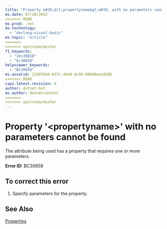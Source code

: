 ```yaml
---
title: "Property &#39;&lt;propertyname&gt;&#39; with no parameters cannot be found"
ms.date: 07/20/2015
<<<<<<< HEAD
ms.prod: .net
ms.technology: 
  - "devlang-visual-basic"
ms.topic: "article"
=======
>>>>>>> upstream/master
f1_keywords: 
  - "vbc30658"
  - "bc30658"
helpviewer_keywords: 
  - "BC30658"
ms.assetid: 225078d4-037c-44e0-8c98-08606ee2d28b
<<<<<<< HEAD
caps.latest.revision: 8
author: dotnet-bot
ms.author: dotnetcontent
=======
>>>>>>> upstream/master
---
```

# Property &#39;&lt;propertyname&gt;&#39; with no parameters cannot be found
The attribute being used has a property that requires one or more parameters.  
  
 **Error ID:** BC30658  
  
## To correct this error  
  
1.  Specify parameters for the property.  
  
## See Also  
 [Properties](../../visual-basic/language-reference/properties.md)

